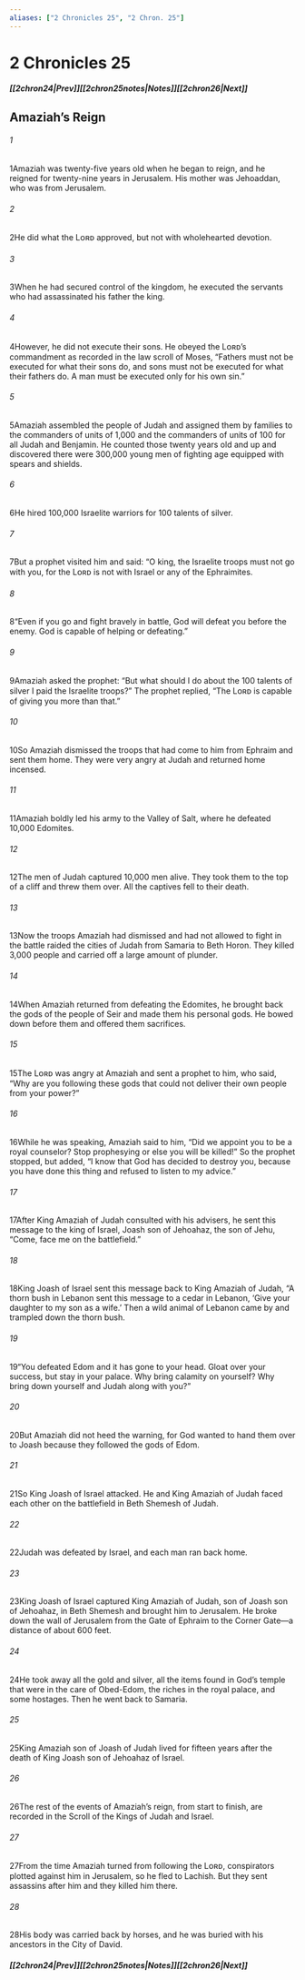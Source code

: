 ```yaml
---
aliases: ["2 Chronicles 25", "2 Chron. 25"]
---
```

# 2 Chronicles 25
##### <span class=arrow-left></span>[[2chron24|Prev]]<span class=navigation-separator></span>[[2chron25notes|Notes]]<span class=navigation-separator></span>[[2chron26|Next]]<span class=arrow-right></span>
## Amaziah’s Reign
###### 1
<span class=verse-first>1</span>Amaziah was twenty-five years old when he began to reign, and he reigned for twenty-nine years in Jerusalem. His mother was Jehoaddan, who was from Jerusalem.
###### 2
<span class=verse-body>2</span>He did what the Lᴏʀᴅ approved, but not with wholehearted devotion.
###### 3
<span class=verse-body>3</span>When he had secured control of the kingdom, he executed the servants who had assassinated his father the king.
###### 4
<span class=verse-body>4</span>However, he did not execute their sons. He obeyed the Lᴏʀᴅ’s commandment as recorded in the law scroll of Moses, “Fathers must not be executed for what their sons do, and sons must not be executed for what their fathers do. A man must be executed only for his own sin.”
<div class=paragraph-break></div>

###### 5
<span class=verse-first>5</span>Amaziah assembled the people of Judah and assigned them by families to the commanders of units of 1,000 and the commanders of units of 100 for all Judah and Benjamin. He counted those twenty years old and up and discovered there were 300,000 young men of fighting age equipped with spears and shields.
###### 6
<span class=verse-body>6</span>He hired 100,000 Israelite warriors for 100 talents of silver.
###### 7
<span class=verse-body>7</span>But a prophet visited him and said: “O king, the Israelite troops must not go with you, for the Lᴏʀᴅ is not with Israel or any of the Ephraimites.
###### 8
<span class=verse-body>8</span>“Even if you go and fight bravely in battle, God will defeat you before the enemy. God is capable of helping or defeating.”
###### 9
<span class=verse-body>9</span>Amaziah asked the prophet: “But what should I do about the 100 talents of silver I paid the Israelite troops?” The prophet replied, “The Lᴏʀᴅ is capable of giving you more than that.”
###### 10
<span class=verse-body>10</span>So Amaziah dismissed the troops that had come to him from Ephraim and sent them home. They were very angry at Judah and returned home incensed.
<div class=paragraph-break></div>

###### 11
<span class=verse-first>11</span>Amaziah boldly led his army to the Valley of Salt, where he defeated 10,000 Edomites.
###### 12
<span class=verse-body>12</span>The men of Judah captured 10,000 men alive. They took them to the top of a cliff and threw them over. All the captives fell to their death.
###### 13
<span class=verse-body>13</span>Now the troops Amaziah had dismissed and had not allowed to fight in the battle raided the cities of Judah from Samaria to Beth Horon. They killed 3,000 people and carried off a large amount of plunder.
<div class=paragraph-break></div>

###### 14
<span class=verse-first>14</span>When Amaziah returned from defeating the Edomites, he brought back the gods of the people of Seir and made them his personal gods. He bowed down before them and offered them sacrifices.
###### 15
<span class=verse-body>15</span>The Lᴏʀᴅ was angry at Amaziah and sent a prophet to him, who said, “Why are you following these gods that could not deliver their own people from your power?”
###### 16
<span class=verse-body>16</span>While he was speaking, Amaziah said to him, “Did we appoint you to be a royal counselor? Stop prophesying or else you will be killed!” So the prophet stopped, but added, “I know that God has decided to destroy you, because you have done this thing and refused to listen to my advice.”
<div class=paragraph-break></div>

###### 17
<span class=verse-first>17</span>After King Amaziah of Judah consulted with his advisers, he sent this message to the king of Israel, Joash son of Jehoahaz, the son of Jehu, “Come, face me on the battlefield.”
###### 18
<span class=verse-body>18</span>King Joash of Israel sent this message back to King Amaziah of Judah, “A thorn bush in Lebanon sent this message to a cedar in Lebanon, ‘Give your daughter to my son as a wife.’ Then a wild animal of Lebanon came by and trampled down the thorn bush.
###### 19
<span class=verse-body>19</span>“You defeated Edom and it has gone to your head. Gloat over your success, but stay in your palace. Why bring calamity on yourself? Why bring down yourself and Judah along with you?”
<div class=paragraph-break></div>

###### 20
<span class=verse-first>20</span>But Amaziah did not heed the warning, for God wanted to hand them over to Joash because they followed the gods of Edom.
###### 21
<span class=verse-body>21</span>So King Joash of Israel attacked. He and King Amaziah of Judah faced each other on the battlefield in Beth Shemesh of Judah.
###### 22
<span class=verse-body>22</span>Judah was defeated by Israel, and each man ran back home.
###### 23
<span class=verse-body>23</span>King Joash of Israel captured King Amaziah of Judah, son of Joash son of Jehoahaz, in Beth Shemesh and brought him to Jerusalem. He broke down the wall of Jerusalem from the Gate of Ephraim to the Corner Gate—a distance of about 600 feet.
###### 24
<span class=verse-body>24</span>He took away all the gold and silver, all the items found in God’s temple that were in the care of Obed-Edom, the riches in the royal palace, and some hostages. Then he went back to Samaria.
<div class=paragraph-break></div>

###### 25
<span class=verse-first>25</span>King Amaziah son of Joash of Judah lived for fifteen years after the death of King Joash son of Jehoahaz of Israel.
###### 26
<span class=verse-body>26</span>The rest of the events of Amaziah’s reign, from start to finish, are recorded in the Scroll of the Kings of Judah and Israel.
###### 27
<span class=verse-body>27</span>From the time Amaziah turned from following the Lᴏʀᴅ, conspirators plotted against him in Jerusalem, so he fled to Lachish. But they sent assassins after him and they killed him there.
###### 28
<span class=verse-body>28</span>His body was carried back by horses, and he was buried with his ancestors in the City of David.
##### <span class=arrow-left></span>[[2chron24|Prev]]<span class=navigation-separator></span>[[2chron25notes|Notes]]<span class=navigation-separator></span>[[2chron26|Next]]<span class=arrow-right></span>